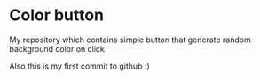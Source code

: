 # Color button

My repository which contains simple button that generate random background color on click

Also this is my first commit to github :)
